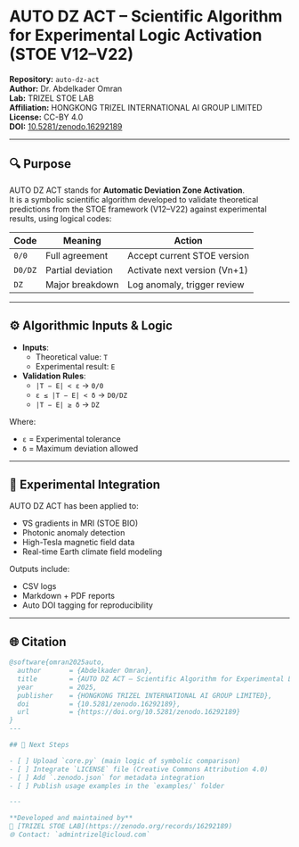 # AUTO DZ ACT – Scientific Algorithm for Experimental Logic Activation (STOE V12–V22)

**Repository:** `auto-dz-act`  
**Author:** Dr. Abdelkader Omran  
**Lab:** TRIZEL STOE LAB  
**Affiliation:** HONGKONG TRIZEL INTERNATIONAL AI GROUP LIMITED  
**License:** CC-BY 4.0  
**DOI:** [10.5281/zenodo.16292189](https://doi.org/10.5281/zenodo.16292189)

---

## 🔍 Purpose

AUTO DZ ACT stands for **Automatic Deviation Zone Activation**.  
It is a symbolic scientific algorithm developed to validate theoretical predictions from the STOE framework (V12–V22) against experimental results, using logical codes:

| Code   | Meaning               | Action                       |
|--------|------------------------|------------------------------|
| `0/0`  | Full agreement         | Accept current STOE version |
| `D0/DZ`| Partial deviation      | Activate next version (Vn+1) |
| `DZ`   | Major breakdown        | Log anomaly, trigger review  |

---

## ⚙️ Algorithmic Inputs & Logic

- **Inputs**:
  - Theoretical value: `T`
  - Experimental result: `E`
- **Validation Rules**:
  - `|T − E| < ε` → `0/0`
  - `ε ≤ |T − E| < δ` → `D0/DZ`
  - `|T − E| ≥ δ` → `DZ`

Where:
- `ε` = Experimental tolerance  
- `δ` = Maximum deviation allowed

---

## 🧪 Experimental Integration

AUTO DZ ACT has been applied to:
- ∇S gradients in MRI (STOE BIO)
- Photonic anomaly detection
- High-Tesla magnetic field data
- Real-time Earth climate field modeling

Outputs include:
- CSV logs
- Markdown + PDF reports
- Auto DOI tagging for reproducibility

---

## 🌐 Citation

```bibtex
@software{omran2025auto,
  author       = {Abdelkader Omran},
  title        = {AUTO DZ ACT – Scientific Algorithm for Experimental Logic Activation (STOE V12–V22)},
  year         = 2025,
  publisher    = {HONGKONG TRIZEL INTERNATIONAL AI GROUP LIMITED},
  doi          = {10.5281/zenodo.16292189},
  url          = {https://doi.org/10.5281/zenodo.16292189}
}
---

## 📁 Next Steps

- [ ] Upload `core.py` (main logic of symbolic comparison)
- [ ] Integrate `LICENSE` file (Creative Commons Attribution 4.0)
- [ ] Add `.zenodo.json` for metadata integration
- [ ] Publish usage examples in the `examples/` folder

---

**Developed and maintained by**  
🧠 [TRIZEL STOE LAB](https://zenodo.org/records/16292189)  
🌐 Contact: `admintrizel@icloud.com`
